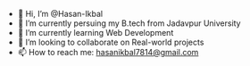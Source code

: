 - 👋 Hi, I’m @Hasan-Ikbal
- 👀 I’m currently persuing my B.tech from Jadavpur University
- 🌱 I’m currently learning Web Development
- 💞️ I’m looking to collaborate on Real-world projects
- 📫 How to reach me: hasanikbal7814@gmail.com

<!---
Hasan-Ikbal/Hasan-Ikbal is a ✨ special ✨ repository because its `README.md` (this file) appears on your GitHub profile.
You can click the Preview link to take a look at your changes.
--->
